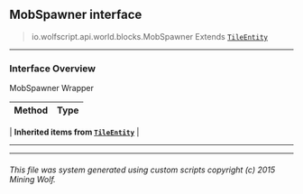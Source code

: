 ## MobSpawner __interface__

>io.wolfscript.api.world.blocks.MobSpawner
>Extends [`TileEntity`](TileEntity.md)

---

### Interface Overview

MobSpawner Wrapper

Method | Type   
--- | :--- 
 |
__Inherited items from [`TileEntity`](TileEntity.md)__ |





---



---


###### This file was system generated using custom scripts copyright (c) 2015 Mining Wolf.
	

